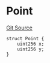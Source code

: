 # Point
[Git Source](https://github.com/Legion-Team/evm-contracts/blob/1a165deeea33dfd2b1dca142bf23d06b547c39a3/src/lib/ECIES.sol)


```solidity
struct Point {
    uint256 x;
    uint256 y;
}
```

